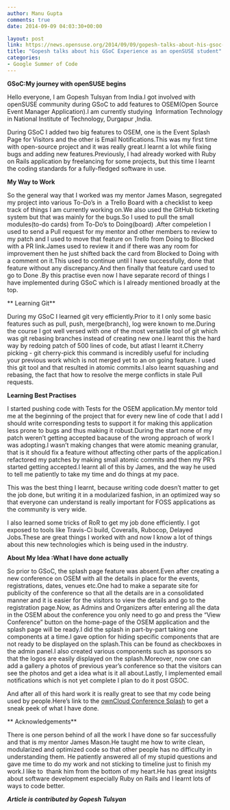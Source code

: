 ```yaml
---
author: Manu Gupta
comments: true
date: 2014-09-09 04:03:30+00:00

layout: post
link: https://news.opensuse.org/2014/09/09/gopesh-talks-about-his-gsoc-experience-as-an-opensuse-student/
title: "Gopesh talks about his GSoC Experience as an openSUSE student"
categories:
- Google Summer of Code
---
```

**GSoC:My journey with openSUSE begins**

Hello everyone, I am Gopesh Tulsyan from India.I got involved with openSUSE community during GSoC to add features to OSEM(Open Source Event Manager Application).I am currently studying  Information Technology in National Institute of Technology, Durgapur ,India.

During GSoC I added two big features to OSEM, one is the Event Splash Page for Visitors and the other is Email Notifications.This was my first time with open-source project and it was really great.I learnt a lot while fixing bugs and adding new features.Previously, I had already worked with Ruby on Rails application by freelancing for some projects, but this time I learnt the coding standards for a fully-fledged software in use.

<!-- more -->

**My Way to Work**

So the general way that I worked was my mentor James Mason, segregated my project into various To-Do’s in  a Trello Board with a checklist to keep track of things I am currently working on.We also used the GitHub ticketing system but that was mainly for the bugs.So I used to pull the small modules(to-do cards) from To-Do’s to Doing(board) .After compeletion I used to send a Pull request for my mentor and other members to review to my patch and I used to move that feature on Trello from Doing to Blocked with a PR link.James used to review it and if there was any room for improvement then he just shifted back the card from Blocked to Doing with a comment on it.This used to continue until I have successfully, done that feature without any discrepancy.And then finally that feature card used to go to Done .By this practise even now I have separate record of things I have implemented during GSoC which is I already mentioned broadly at the top.

**
Learning Git**

During my GSoC I learned git very efficiently.Prior to it I only some basic features such as pull, push, merge(branch), log were known to me.During the course I got well versed with one of the most versatile tool of git which was git rebasing branches instead of creating new one.I learnt this the hard way by redoing patch of 500 lines of code, but atlast I learnt it.Cherry picking - git cherry-pick this command is incredibly useful for including your previous work which is not merged yet to an on going feature. I used this git tool and that resulted in atomic commits.I also learnt squashing and rebasing, the fact that how to resolve the merge conflicts in stale Pull requests.



**Learning Best Practises**

I started pushing code with Tests for the OSEM application.My mentor told me at the beginning of the project that for every new line of code that I add I should write corresponding tests to support it for making this application less prone to bugs and thus making it robust.During the start none of my patch weren’t getting accepted bacause of the wrong approach of work I was adopting.I wasn’t making changes that were atomic meaning granular, that is it should fix a feature without affecting other parts of the application.I refactored my patches by making small atomic commits and then my PR’s started getting accepted.I learnt all of this by James, and the way he used to tell me patiently to take my time and do things at my pace.

This was the best thing I learnt, because writing code doesn’t matter to get the job done, but writing it in a modularized fashion, in an optimized way so that everyone can understand is really important for FOSS applications as the community is very wide.

I also learned some tricks of RoR to get my job done efficiently. I got exposed to tools like Travis-Ci build, Coveralls, Rubocop, Delayed Jobs.These are great things I worked with and now I know a lot of things about this new technologies which is being used in the industry.

**About My Idea :What I have done actually**

So prior to GSoC, the splash page feature was absent.Even after creating a new conference on OSEM with all the details in place for the events, registrations, dates, venues etc.One had to make a separate site for publicity of the conference so that all the details are in a consolidated manner and it is easier for the visitors to view the details and go to the registration page.Now, as Admins and Organizers after entering all the data in the OSEM about the conference you only need to go and press the “View Conference” button on the home-page of the OSEM application and the splash page will be ready.I did the splash in part-by-part taking one components at a time.I gave option for hiding specific components that are not ready to be displayed on the splash.This can be found as checkboxes in the admin panel.I also created various components such as sponsors so that the logos are easily displayed on the splash.Moreover, now one can add a gallery a photos of previous year’s conference so that the visitors can see the photos and get a idea what is it all about.Lastly, I implemented email notifications which is not yet complete I plan to do it post GSOC.

And after all of this hard work it is really great to see that my code being used by people.Here’s link to the [ownCloud Conference Splash](http://conference.owncloud.org/conference/OCC14) to get a sneak peek of what I have done.

**
Acknowledgements**

There is one person behind of all the work I have done so far successfully and that is my mentor James Mason.He taught me how to write clean, modularized and optimized code so that other people has no difficulty in understanding them. He patiently answered all of my stupid questions and gave me time to do my work and not sticking to timeline just to finish my work.I like to  thank him from the bottom of my heart.He has great insights about software development especially Ruby on Rails and I learnt lots of ways to code better.



_**Article is contributed by Gopesh Tulsyan**_		
